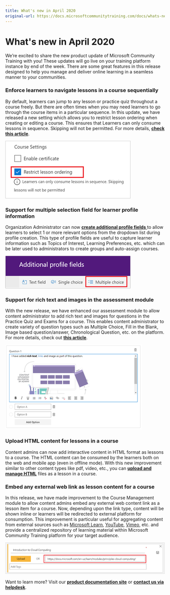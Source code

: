 ```yaml
---
title: What's new in April 2020
original-url: https://docs.microsoftcommunitytraining.com/docs/whats-new-in-april-2020
---
```


# What's new in April 2020
We’re excited to share the new product update of Microsoft Community Training with you! These updates will go live on your training platform instance by end of the week. There are some great features in this release designed to help you manage and deliver online learning in a seamless manner to your communities.

### Enforce learners to navigate lessons in a course sequentially
By default, learners can jump to any lesson or practice quiz throughout a course freely. But there are often times when you may need learners to go through the course items in a particular sequence. In this update, we have released a new setting which allows you to restrict lesson ordering when creating or editing a course. This ensures that Learners can only consume lessons in sequence. Skipping will not be permitted. For more details, [**check this article**](../../content-management/create-content/create-course-category/3_create-a-new-course).

![image.png](../../media/image%28256%29.png)

### Support for multiple selection field for learner profile information 
Organization Administrator can now [**create additional profile fields** ](../../settings/4_add-additional-profile-fields-for-user-information) to allow learners to select 1 or more relevant options from the dropdown list during profile creation. This type of profile fields are useful to capture learner information such as Topics of Interest, Learning Preferences, etc. which can be later used to administrators to create groups and auto-assign courses.

![image.png](../../media/image%28257%29.png)

### Support for rich text and images in the assessment module
With the new release, we have enhanced our assessment module to allow content administrator to add rich text and images for questions in the Practice Quiz and Exams for a course. This enables content administrator to create variety of question types such as Multiple Choice, Fill in the Blank, Image based question/answer, Chronological Question, etc. on the platform. For more details, check out [**this article**](../../content-management/create-content/create-course-category/6_add-practice-course-and-exam#question-types-for-a-practice-quiz-or-exam).

![image.png](../../media/image%28258%29.png)

### Upload HTML content for lessons in a course
Content admins can now add interactive content in HTML format as lessons to a course. The HTML content can be consumed by the learners both on the web and mobile app (even in offline mode). With this new improvement similar to other content types like pdf, video, etc., you can [**upload and manage HTML**](../../content-management/create-content/create-course-category/3_create-a-new-course) files as a lesson in a course. 

### Embed any external web link as lesson content for a course
In this release, we have made improvement to the Course Management module to allow content admins embed any external web content link as a lesson item for a course. Now, depending upon the link type, content will be shown inline or learners will be redirected to external platform for consumption. This improvement is particular useful for aggregating content from external sources such as [Microsoft Learn](/learn/), [YouTube](https://www.youtube.com/), [Vimeo](https://vimeo.com/watch), etc. and provide a centralized repository of learning material within Microsoft Community Training platform for your target audience.

![image.png](../../media/image%28259%29.png)

Want to learn more? Visit our [**product documentation site**](../../whats-new-in-microsoft-community-training/2020/2_whats-new-in-february-2020) or [**contact us via helpdesk**](https://go.microsoft.com/fwlink/?linkid=2104630).
